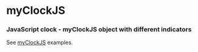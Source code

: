 myClockJS
========

### JavaScript clock - myClockJS object with different indicators ###

See <a href="http://www.denisx.ru/myclockjs">myClockJS</a> examples.